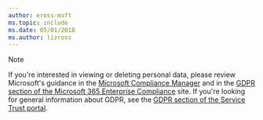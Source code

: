 ```yaml
---
author: eross-msft
ms.topic: include
ms.date: 05/01/2018
ms.author: lizross
---
```


>[!Note]
>If you're interested in viewing or deleting personal data, please review Microsoft's guidance in the [Microsoft Compliance Manager](https://servicetrust.microsoft.com/ComplianceManager) and in the [GDPR section of the Microsoft 365 Enterprise Compliance](/microsoft-365/compliance/gdpr) site. If you're looking for general information about GDPR, see the [GDPR section of the Service Trust portal](https://servicetrust.microsoft.com/ViewPage/GDPRGetStarted).